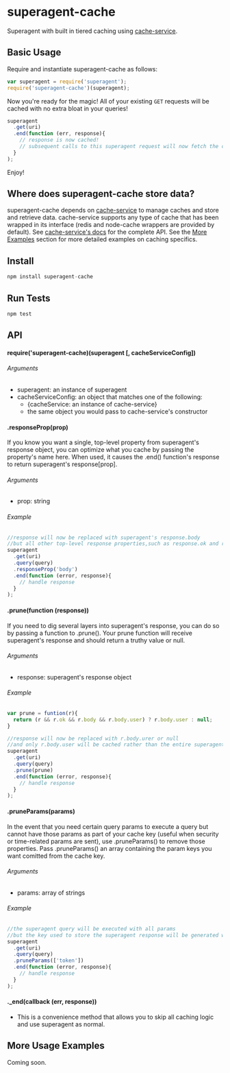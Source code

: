 # superagent-cache

Superagent with built in tiered caching using [cache-service](https://github.com/fs-webdev/cache-service).

## Basic Usage

Require and instantiate superagent-cache as follows:
```javascript
var superagent = require('superagent');
require('superagent-cache')(superagent);
```
Now you're ready for the magic! All of your existing `GET` requests will be cached with no extra bloat in your queries!
```javascript
superagent
  .get(uri)
  .end(function (err, response){
    // response is now cached!
    // subsequent calls to this superagent request will now fetch the cached response
  }
);
```
Enjoy!

## Where does superagent-cache store data?

superagent-cache depends on [cache-service](https://github.com/fs-webdev/cache-service) to manage caches and store and retrieve data. cache-service supports any type of cache that has been wrapped in its interface (redis and node-cache wrappers are provided by default). See [cache-service's docs](https://github.com/fs-webdev/cache-service) for the complete API. See the [More Examples](#more-usage-examples) section for more detailed examples on caching specifics.

## Install

```javascript
npm install superagent-cache
```

## Run Tests

```javascript
npm test
```

## API

#### require('superagent-cache)(superagent [, cacheServiceConfig])

###### Arguments

* superagent: an instance of superagent
* cacheServiceConfig: an object that matches one of the following:
  * {cacheService: an instance of cache-service}
  * the same object you would pass to cache-service's constructor

#### .responseProp(prop)

If you know you want a single, top-level property from superagent's response object, you can optimize what you cache by passing the property's name here. When used, it causes the .end() function's response to return superagent's response[prop].

###### Arguments

* prop: string

###### Example

```javascript
//response will now be replaced with superagent's response.body
//but all other top-level response properties,such as response.ok and response.status, will be ommitted
superagent
  .get(uri)
  .query(query)
  .responseProp('body')
  .end(function (error, response){
    // handle response
  }
);
```

#### .prune(function (response))

If you need to dig several layers into superagent's response, you can do so by passing a function to .prune(). Your prune function will receive superagent's response and should return a truthy value or null.

###### Arguments

* response: superagent's response object

###### Example

```javascript
var prune = funtion(r){
  return (r && r.ok && r.body && r.body.user) ? r.body.user : null;
}

//response will now be replaced with r.body.urer or null
//and only r.body.user will be cached rather than the entire superagent response
superagent
  .get(uri)
  .query(query)
  .prune(prune)
  .end(function (error, response){
    // handle response
  }
);
```

#### .pruneParams(params)

In the event that you need certain query params to execute a query but cannot have those params as part of your cache key (useful when security or time-related params are sent), use .pruneParams() to remove those properties. Pass .pruneParams() an array containing the param keys you want comitted from the cache key.

###### Arguments

* params: array of strings


###### Example

```javascript
//the superagent query will be executed with all params
//but the key used to store the superagent response will be generated without the passed param keys
superagent
  .get(uri)
  .query(query)
  .pruneParams(['token'])
  .end(function (error, response){
    // handle response
  }
);
```

#### ._end(callback (err, response))

* This is a convenience method that allows you to skip all caching logic and use superagent as normal. 

## More Usage Examples

Coming soon.
